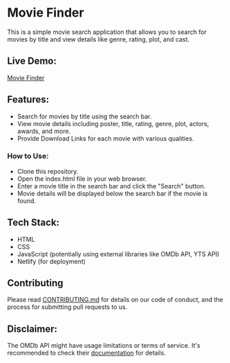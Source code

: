# Movie Finder

This is a simple movie search application that allows you to search for movies by title and view details like genre, rating, plot, and cast.

## Live Demo:

[Movie Finder](https://movie-finder-pro.netlify.app/)


## Features:

* Search for movies by title using the search bar.
* View movie details including poster, title, rating, genre, plot, actors, awards, and more.
* Provide Download Links for each movie with various qualities.

### How to Use:

* Clone this repository.
* Open the index.html file in your web browser.
* Enter a movie title in the search bar and click the "Search" button.
* Movie details will be displayed below the search bar if the movie is found.


## Tech Stack:

* HTML
* CSS
* JavaScript (potentially using external libraries like OMDb API, YTS API)
* Netlify (for deployment)

## Contributing

Please read [CONTRIBUTING.md](https://gist.github.com/PurpleBooth/b24679402957c63ec426) for details on our code of conduct, and the process for submitting pull requests to us.

## Disclaimer:

The OMDb API might have usage limitations or terms of service. It's recommended to check their [documentation](https://www.omdbapi.com/) for details.
